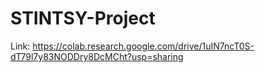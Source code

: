 # STINTSY-Project

Link: https://colab.research.google.com/drive/1uIN7ncT0S-dT79l7y83NODDry8DcMCht?usp=sharing